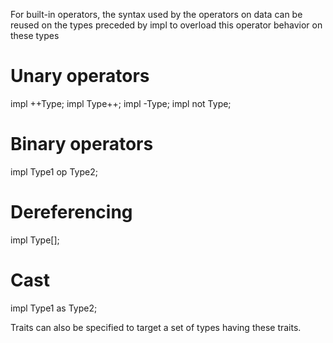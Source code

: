 For built-in operators, the syntax used by the operators on data
can be reused on the types preceded by impl to overload this operator behavior on these
types

# Unary operators

impl ++Type;
impl Type++;
impl -Type;
impl not Type;

# Binary operators

impl Type1 op Type2;

# Dereferencing

impl Type[];

# Cast

impl Type1 as Type2;

Traits can also be specified to target a set of types
having these traits.

